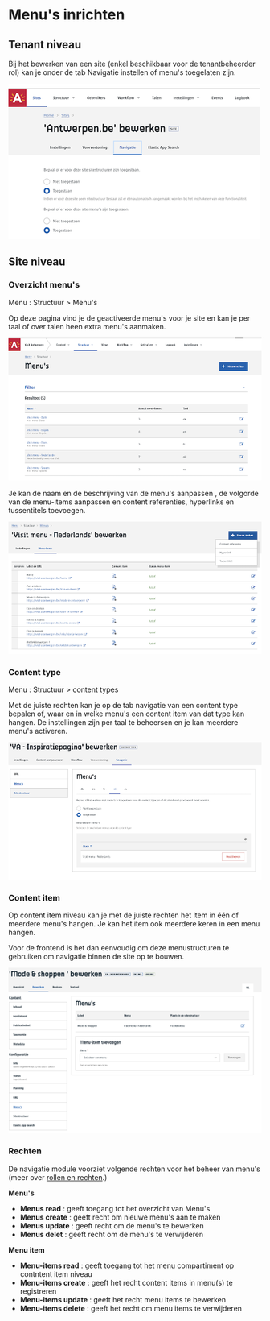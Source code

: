 # Menu's inrichten

## Tenant niveau 

Bij het bewerken van een site (enkel beschikbaar voor de tenantbeheerder rol) kan je onder de tab Navigatie instellen of menu's toegelaten zijn. 

![Menus activeren voor een site](../assets/navigatie-tenant-configuratie.png 'Menu activeren voor een site')


## Site niveau

### Overzicht menu's

Menu : Structuur > Menu's

Op deze pagina vind je de geactiveerde menu's voor je site en kan je per taal of over talen heen extra menu's aanmaken. 

![Menu overzicht](../assets/navigatie-menu-overzicht.png 'Menu overzicht')

Je kan de naam en de beschrijving van de menu's aanpassen , de volgorde van de menu-items aanpassen en content referenties, hyperlinks en tussentitels toevoegen.

![Menu bewerken](../assets/navigatie-menu-bewerken.png 'Menu bewerken')


### Content type

Menu : Structuur > content types

Met de juiste rechten kan je op de tab navigatie van een content type bepalen of, waar en in welke menu's een content item van dat type kan hangen. De instellingen zijn per taal te beheersen en je kan meerdere menu's activeren.

![Menu content type](../assets/navigatie-ct-menu.png 'Menu content type')


### Content item

Op content item niveau kan je met de juiste rechten het item in één of meerdere menu's hangen. Je kan het item ook meerdere keren in een menu hangen. 

Voor de frontend is het dan eenvoudig om deze menustructuren te gebruiken om navigatie binnen de site op te bouwen. 

![Menu content item](../assets/navigatie-ci-menu.png 'Menu content tyitempe')


### Rechten

De navigatie module voorziet volgende rechten voor het beheer van menu's (meer over [rollen en rechten](/redactie/content/toegang-rollen-rechten).)

**Menu's**

* **Menus read** : geeft toegang tot het overzicht van Menu's
* **Menus create** : geeft recht om nieuwe menu's aan te maken
* **Menus update** : geeft recht om de menu's te bewerken
* **Menus delet** : geeft recht om de menu's te verwijderen

**Menu item**

* **Menu-items read** : geeft toegang tot het menu compartiment op contntent item niveau
* **Menu-items create** : geeft het recht content items in menu(s) te registreren
* **Menu-items update** : geeft het recht menu items te bewerken
* **Menu-items delete** : geeft het recht om menu items te verwijderen
